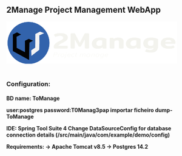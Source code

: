 
<h2>2Manage Project Management WebApp</h2>
<img src="https://github.com/eduardovilaca96/2Manage/blob/master/Projeto%20Spring/demo/src/main/webapp/imagens/2M.png" alt="2Manage" style="width:450px"></img>
<br><br>

<h3>Configuration:</h3>
<h4>

BD name: ToManage

user:postgres
password:T0Manag3pap
importar ficheiro dump-ToManage

IDE: Spring Tool Suite 4
Change DataSourceConfig for database connection details (/src/main/java/com/example/demo/config)

Requirements:
-> Apache Tomcat v8.5
-> Postgres 14.2
		
</h4>

